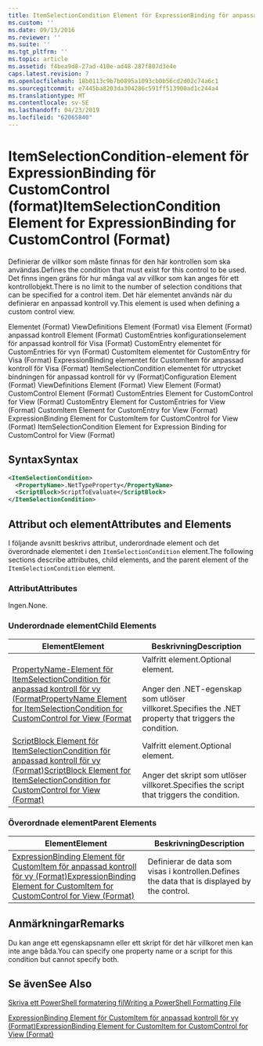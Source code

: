 ```yaml
---
title: ItemSelectionCondition Element för ExpressionBinding för anpassad kontroll (Format) | Microsoft Docs
ms.custom: ''
ms.date: 09/13/2016
ms.reviewer: ''
ms.suite: ''
ms.tgt_pltfrm: ''
ms.topic: article
ms.assetid: f4bea9d8-27ad-410e-ad48-287f807d3e4e
caps.latest.revision: 7
ms.openlocfilehash: 18b0113c9b7b0895a1093cb0b56cd2d02c74a6c1
ms.sourcegitcommit: e7445ba8203da304286c591ff513900ad1c244a4
ms.translationtype: MT
ms.contentlocale: sv-SE
ms.lasthandoff: 04/23/2019
ms.locfileid: "62065840"
---
```

# <a name="itemselectioncondition-element-for-expressionbinding-for-customcontrol-format"></a><span data-ttu-id="642e2-102">ItemSelectionCondition-element för ExpressionBinding för CustomControl (format)</span><span class="sxs-lookup"><span data-stu-id="642e2-102">ItemSelectionCondition Element for ExpressionBinding for CustomControl (Format)</span></span>

<span data-ttu-id="642e2-103">Definierar de villkor som måste finnas för den här kontrollen som ska användas.</span><span class="sxs-lookup"><span data-stu-id="642e2-103">Defines the condition that must exist for this control to be used.</span></span> <span data-ttu-id="642e2-104">Det finns ingen gräns för hur många val av villkor som kan anges för ett kontrollobjekt.</span><span class="sxs-lookup"><span data-stu-id="642e2-104">There is no limit to the number of selection conditions that can be specified for a control item.</span></span> <span data-ttu-id="642e2-105">Det här elementet används när du definierar en anpassad kontroll vy.</span><span class="sxs-lookup"><span data-stu-id="642e2-105">This element is used when defining a custom control view.</span></span>

<span data-ttu-id="642e2-106">Elementet (Format) ViewDefinitions Element (Format) visa Element (Format) anpassad kontroll Element (Format) CustomEntries konfigurationselement för anpassad kontroll för Visa (Format) CustomEntry elementet för CustomEntries för vyn (Format) CustomItem elementet för CustomEntry för Visa (Format) ExpressionBinding elementet för CustomItem för anpassad kontroll för Visa (Format) ItemSelectionCondition elementet för uttrycket bindningen för anpassad kontroll för vy (Format)</span><span class="sxs-lookup"><span data-stu-id="642e2-106">Configuration Element (Format) ViewDefinitions Element (Format) View Element (Format) CustomControl Element (Format) CustomEntries Element for CustomControl for View (Format) CustomEntry Element for CustomEntries for View (Format) CustomItem Element for CustomEntry for View (Format) ExpressionBinding Element for CustomItem for CustomControl for View (Format) ItemSelectionCondition Element for Expression Binding for CustomControl for View (Format)</span></span>

## <a name="syntax"></a><span data-ttu-id="642e2-107">Syntax</span><span class="sxs-lookup"><span data-stu-id="642e2-107">Syntax</span></span>

```xml
<ItemSelectionCondition>
  <PropertyName>.NetTypeProperty</PropertyName>
  <ScriptBlock>ScriptToEvaluate</ScriptBlock>
</ItemSelectionCondition>
```

## <a name="attributes-and-elements"></a><span data-ttu-id="642e2-108">Attribut och element</span><span class="sxs-lookup"><span data-stu-id="642e2-108">Attributes and Elements</span></span>

<span data-ttu-id="642e2-109">I följande avsnitt beskrivs attribut, underordnade element och det överordnade elementet i den `ItemSelectionCondition` element.</span><span class="sxs-lookup"><span data-stu-id="642e2-109">The following sections describe attributes, child elements, and the parent element of the `ItemSelectionCondition` element.</span></span>

### <a name="attributes"></a><span data-ttu-id="642e2-110">Attribut</span><span class="sxs-lookup"><span data-stu-id="642e2-110">Attributes</span></span>

<span data-ttu-id="642e2-111">Ingen.</span><span class="sxs-lookup"><span data-stu-id="642e2-111">None.</span></span>

### <a name="child-elements"></a><span data-ttu-id="642e2-112">Underordnade element</span><span class="sxs-lookup"><span data-stu-id="642e2-112">Child Elements</span></span>

|<span data-ttu-id="642e2-113">Element</span><span class="sxs-lookup"><span data-stu-id="642e2-113">Element</span></span>|<span data-ttu-id="642e2-114">Beskrivning</span><span class="sxs-lookup"><span data-stu-id="642e2-114">Description</span></span>|
|-------------|-----------------|
|[<span data-ttu-id="642e2-115">PropertyName-Element för ItemSelectionCondition för anpassad kontroll för vy (Format</span><span class="sxs-lookup"><span data-stu-id="642e2-115">PropertyName Element for ItemSelectionCondition for CustomControl for View (Format</span></span>](./propertyname-element-for-itemselectioncondition-for-customcontrol-for-view-format.md)|<span data-ttu-id="642e2-116">Valfritt element.</span><span class="sxs-lookup"><span data-stu-id="642e2-116">Optional element.</span></span><br /><br /> <span data-ttu-id="642e2-117">Anger den .NET-egenskap som utlöser villkoret.</span><span class="sxs-lookup"><span data-stu-id="642e2-117">Specifies the .NET property that triggers the condition.</span></span>|
|[<span data-ttu-id="642e2-118">ScriptBlock Element för ItemSelectionCondition för anpassad kontroll för vy (Format)</span><span class="sxs-lookup"><span data-stu-id="642e2-118">ScriptBlock Element for ItemSelectionCondition for CustomControl for View (Format)</span></span>](./scriptblock-element-for-itemselectioncondition-for-customcontrol-for-view-format.md)|<span data-ttu-id="642e2-119">Valfritt element.</span><span class="sxs-lookup"><span data-stu-id="642e2-119">Optional element.</span></span><br /><br /> <span data-ttu-id="642e2-120">Anger det skript som utlöser villkoret.</span><span class="sxs-lookup"><span data-stu-id="642e2-120">Specifies the script that triggers the condition.</span></span>|

### <a name="parent-elements"></a><span data-ttu-id="642e2-121">Överordnade element</span><span class="sxs-lookup"><span data-stu-id="642e2-121">Parent Elements</span></span>

|<span data-ttu-id="642e2-122">Element</span><span class="sxs-lookup"><span data-stu-id="642e2-122">Element</span></span>|<span data-ttu-id="642e2-123">Beskrivning</span><span class="sxs-lookup"><span data-stu-id="642e2-123">Description</span></span>|
|-------------|-----------------|
|[<span data-ttu-id="642e2-124">ExpressionBinding Element för CustomItem för anpassad kontroll för vy (Format)</span><span class="sxs-lookup"><span data-stu-id="642e2-124">ExpressionBinding Element for CustomItem for CustomControl for View (Format)</span></span>](./expressionbinding-element-for-customitem-for-customcontrol-for-view-format.md)|<span data-ttu-id="642e2-125">Definierar de data som visas i kontrollen.</span><span class="sxs-lookup"><span data-stu-id="642e2-125">Defines the data that is displayed by the control.</span></span>|

## <a name="remarks"></a><span data-ttu-id="642e2-126">Anmärkningar</span><span class="sxs-lookup"><span data-stu-id="642e2-126">Remarks</span></span>

<span data-ttu-id="642e2-127">Du kan ange ett egenskapsnamn eller ett skript för det här villkoret men kan inte ange båda.</span><span class="sxs-lookup"><span data-stu-id="642e2-127">You can specify one property name or a script for this condition but cannot specify both.</span></span>

## <a name="see-also"></a><span data-ttu-id="642e2-128">Se även</span><span class="sxs-lookup"><span data-stu-id="642e2-128">See Also</span></span>

[<span data-ttu-id="642e2-129">Skriva ett PowerShell formatering fil</span><span class="sxs-lookup"><span data-stu-id="642e2-129">Writing a PowerShell Formatting File</span></span>](./writing-a-powershell-formatting-file.md)

[<span data-ttu-id="642e2-130">ExpressionBinding Element för CustomItem för anpassad kontroll för vy (Format)</span><span class="sxs-lookup"><span data-stu-id="642e2-130">ExpressionBinding Element for CustomItem for CustomControl for View (Format)</span></span>](./expressionbinding-element-for-customitem-for-customcontrol-for-view-format.md)
